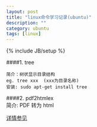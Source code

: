 ```yaml
---
layout: post
title: "linux命令学习记录(ubuntu)"
description: ""
category: ubuntu
tags: [linux]
---
```

{% include JB/setup %}
                    
####1. tree

    简介：树状显示目录结构          
    eg. tree xxx  (xxx为目录名称)          
    安装: sudo apt-get install tree           

####2. pdf2htmlex    
    简介: PDF 转为 html    
    
[详情参见](https://github.com/coolwanglu/pdf2htmlEX/wiki/QuickStart)